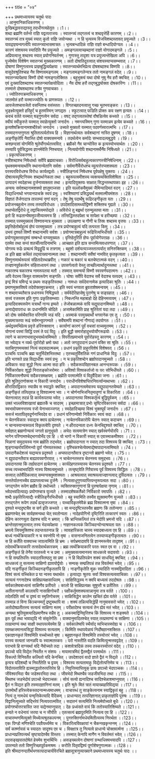 +++
title = "०४"

+++
प्रथमाध्यायस्य चतुर्थः पादः  
। आनुमानिकाधिकरणम् ।  
दुःखिबद्धावराद्यास्तु तदधीनत्वहेतुतः ।।1।।  
शब्दा ब्रह्मणि वर्तन्ते राज्ञि यद्वत्पराजयः । स्वातन्त्र्यं तद्गतत्वं च शब्दवृत्तेर्हि कारणम् ।।2।।  
स्वातन्त्र्यं तत्र मुख्यं स्यात् कुतो राज्ञि जयोन्यथा । न हि भृत्यस्य विजयिशब्दस्तावत् प्रयुज्यते ।।3।।  
यावद्राज्ञ्यन्यगत्वेपि स्वातन्त्र्याभासमात्रतः । भृत्यबन्धादिकं राज्ञि राज्ञो बन्धादियोग्यतः ।।4।।  
कारणं संशयस्य स्यादिति नैव प्रयुज्यते । अमङ्गलत्वाच्छब्दानां राज्ञो योगादमङ्गले ।।5।।  
अप्रियत्वात्तु शब्दस्य स्यात् प्रयोगनिवर्तनम् । गुणास्तु तादृशा यत्र प्रयुज्यन्तेखिला अपि ।।6।।  
पूज्येष्वेव विशेषेण स्वातन्त्र्यं मुख्यकारणम् । अतो दोषातिदूरत्वात् संशयस्याप्यसम्भवात् ।।7।।  
दोषाणां विष्णुगत्वस्य प्राज्ञबुद्धिव्यपेक्षया । स्वातन्त्र्यार्थमभिप्रेत्य दोषशब्दाश्च विष्णवि ।।8।।  
वासुदेवश्रुतिश्चाह नैव विष्णावमङ्गलम् । मङ्गलामङ्गलेन्यत्र ततो नामङ्गलं वदेत् ।।9।।  
स्वातन्त्र्यापेक्षया विष्णौ दोषो नामङ्गलोक्तितः । बहुभुक्त्वं यथा दोषो नृषु नैव हरौ क्वचित् ।।10।।  
एवं दुःख्यादिशब्दाश्च स्वातन्त्र्यापेक्षयोदिताः । नैव दोषा हरौ तद्गबुद्ध्योक्ता दोषकारिणः ।।11।।  
तस्मात्ते दोषशब्दाश्च तत्रैव गुणवाचकाः ।  
। ज्योतिरुपक्रमाधिकरणम् ।  
जातमोतं हरौ यस्माज्ज्योतिः षः प्राणरूपतः ।।12।।  
आयजेतश्चायजेतो वसन्तिश्च वसंस्ततः । विगतच्छादनत्वात्तु गच्छ भूतभयङ्करः ।।13।।  
भुङ्क्ष्वेत्युक्तो हरिहुर्र्ं च हुतमस्मिन् जगद्यतः । स्फुटत्वात् फडिति प्रोक्तः कव रक्षण इत्यतः ।।14।।  
कवचं वर्तते यस्मात् षड्गुणत्वेन सर्वदा । वषट् तद्गत्वतस्तेषां वौषडित्येव कथ्यते ।।15।।  
स्वीयं स्वीकुरुते यस्मात् स्वाहेत्युक्तो जनार्दनः । नमन्त्यस्मिन् गुणा यस्मान्नम इत्येव कथ्यते ।।16।।  
इत्यशेषक्रियानामशब्दैरेको जनार्दनः । उच्यते मुख्यतो यस्मात् पदवर्णस्वरात्मभिः ।।17।।  
तस्मादनन्तगुणता श्रुतितात्पर्यतोस्य हि । विज्ञानार्थत्वतः सर्वशब्दानां नास्ति दूषणम् ।।18।।  
अङ्गीकृतेपि नैवास्ति दोषो वाक्यसमन्वये । तदर्थत्वेन कर्मादेः सम्भवादल्पबुद्धये ।।19।।  
कश्छन्दसां योगमिति श्रुतेर्योगार्थतत्त्ववित् । ब्रह्मैको नैव चान्योस्ति क इत्यस्योभयार्थतः ।।20।।  
तस्यापि पूर्वसिद्धस्य ज्ञानमेवेति निश्चयात् । नित्ययोगोपि शब्दानामर्थैर्नैव निषिध्यते ।।21।।  
। प्रकृत्यधिकरणम् ।  
स्त्रीशब्दाश्च निषेधार्थाः सर्वेपि ब्रह्मवाचकाः । विरोधिसर्वबाहुल्यकारणस्त्रीनिषेधिनाम् ।।22।।  
पृथक्समन्वयार्थानि स्थानान्येतानि सर्वशः । सर्वमानैर्विरोधश्च व्युत्पत्तेरप्यशक्यता ।।23।।  
परस्परविरोधश्च विरोधः कार्यतद्वतोः । स्त्रीलिङ्गत्वं निषेधश्च पूर्वपक्षेषु युक्तयः ।।24।।  
दोषात्यस्पृष्टिनियमः शब्दार्थानेकता तथा । बहुरूपत्वमीशस्य व्यक्त्यव्यक्तिविशेषिता ।।25।।  
उत्पादनं स्वदेहाच्च दुर्जनाव्यक्तता तथा । इत्यादियुक्तयः साक्षात् सिद्धन्तस्थापकाः इह ।।26।।  
अन्वयः सर्वशब्दानामशक्यो ज्ञातुमञ्जसा । इति यल्लोकवैमुख्यं जैमिन्यादिमतं वदन् ।।27।।  
विद्याधिनाथो भगवानपाचक्रे स्वयं प्रभुः । स्वशिष्याणां प्रसिद्ध्यर्थं मतमात्मीयमंशतः ।।28।।  
विज्ञातं तैर्जगादात्र तारतम्यं नृणां वदन् । तेषु तेषु पदार्थेषु रूढिरङ्गीकृता यतः ।।29।।  
प्रयोजनबहुत्वेन तस्य तस्याविरोधतः । उपदेशादिसामर्थ्याद्विष्णौ शक्तिश्च गृह्यते ।।30।।  
तथाप्येतद्विरोधे तु तद्वाचित्वमपोद्यते । अविरोधे तु बह्वर्था एतन्मूलतया मताः ।।31।।  
इतो हि रूढतान्येषामुपजीव्यत्वमत्र हि । तत्सिद्धिस्तदपेक्षा च सापेक्षा च हरीच्छया ।।32।।  
तस्मात् परममुख्यत्वं विष्णावन्यत्र मुख्यता । उपलक्षणा च गौणी च तिस्रः शब्दस्य वृत्तयः ।।33।।  
प्रवृत्तिहेतोर्बाहुल्यं ज्ञेयं परममुख्यता । तत्र प्रयोगबाहुल्यं यदि तत्परता किमु ।।34।।  
उभयं दृश्यते विष्णौ शब्दानामपि सर्वशः । प्रयोगमात्रबाहुल्यं रूढिरित्यभिधीयते ।।35।।  
प्रयोगयुक्तसादृश्यं सम्बन्धो वाप्यमुख्यतः । वृत्तिहेतुरिति ज्ञेयः पूर्वायोगेपरग्रहः ।।36।।  
एतमेव तथा सन्तं शतर्चीत्यादिनामभिः । आचक्षत इति ह्यत्र सन्तमित्यवधारणात् ।।37।।  
योगस्य रूढेः प्राबल्यं विद्वद्रूढिं च तत्रगाम् । बहुशो दर्शयत्यञ्जस्तात्पर्यात् सनिरुक्तिकम् ।।38।।  
अ इति ब्रह्म कथितं तद्य्वाख्यानात्मता तथा । शब्दानामपि सर्वेषां नामवित् कृतकृत्यता ।।39।।  
विष्णुनामार्थरूपत्वं संहितादेरथाब्रवीत् । णकारं च षकारं च बलचेष्टात्मकं वदन् ।।40।।  
तज्ज्ञानपूर्वकत्वेन संहिताध्ययनं तथा । उपसर्गत्वतो वेस्तु ताच्छील्यार्थादुनस्तथा ।।41।।  
णकारश्च षकारश्च नामरूपतया मतौ । तस्मात् समन्वयो विष्णौ स्वरवर्णपदात्मनः ।।42।।  
अपि वेदस्य किमुत वाक्यरूपेण सङ्गतिः । घोषाः सर्वेपि वेदाश्च सर्वे वेदाश्च यत्पदम् ।।43।।  
इन्द्रं मित्रं यमिन्द्रं च प्रथमः सङ्कृतिस्तथा । नामधाः सर्वदेवानामेक इत्यादिका श्रुतिः ।।44।।  
प्रमाणमुक्तविषये तदेवोक्तमुपक्रमात् । इति स्वयं भगवता ब्रुवताशेषमन्वयम् ।।45।।  
न शब्दवाच्यतैवात्र प्रधानस्य निषिद्ध्यते । सर्ववेदेतिहासेषु पुराणेषु च सङ्ग्रहात् ।।46।।  
सत्त्वं रजस्तम इति गुणाः प्रकृतिसम्भवाः । निबध्नन्ति महाबाहो देहे देहिनमव्ययम् ।।47।।  
इत्यादिवाक्यरूपेण यत्रार्थो नान्य इष्यते । तेजोबन्नात्मकं वापि यद्युपादानमिष्यते ।।48।।  
अनाद्येवापराधः कः प्रधानमिति चोदिते । अजामेकामिति प्राह श्रुतिरेतां यदा तदा ।।49।।  
को दोषः सर्वथैवास्ति परिणामि जडं यदि । अस्माकं परमुख्यार्थो भगवानेक एव तु ।।50।।  
मुख्यमात्रतया रूढं सर्वमभ्युपगम्यते । सर्वेषामपि शब्दानां गौणाद्यं तदयोगतः ।।51।।  
अर्थद्वयमभिप्रेत्य प्रवृत्ते हरिरुक्तवान् । कार्याणां कारणं पूर्वं वचसां वाच्यमुत्तमम् ।।52।।  
योगानां परमां सिद्धिं परमं ते पदं विदुः । इति बुद्धौ समारोहादुभयोर्योगरूढयोः ।।53।।  
त्यागे च कारणाभावादुभयार्थत्वमिष्यते । विपरीतप्रमाभावे पूर्वारोहस्तु कारणम् ।।54।।  
सा भवेद्यत्र न व्यर्थः पूर्वारोहो भ्रमो यथा । अतो जगदुपादानं प्रधानं वक्ति सा श्रुतिः ।।55।।  
यतत्त्रिगुणमव्यक्तं नित्यं सदसदात्मकम् । प्रधानं प्रकृतिं प्राहुरविशेषं विशेषवत् ।।56।।  
पञ्चभिः पञ्चभिः ब्रह्म चतुर्भिर्दशभिस्तथा । एतच्चतुर्विंशतिकं गणं प्राधानिकं विदुः ।।57।।  
इति भागवते प्राह विद्याधीशः स्वयं प्रभुः । न च प्रकृतिशब्देन ब्रह्मोपादानमुच्यते ।।58।।  
अविकारः सदा शुद्धो नित्य आत्मा सदा हरिः । सदैकरूपविज्ञानबल आनन्दरूपकः ।।59।।  
निर्विकारोक्षरः शुद्धो निरातङ्कोजरोमरः । अविश्वो विश्वकर्ताजो यः परः सोभिधीयते ।।60।।  
निर्विकारमनौपम्यं सदैकरसमक्षयम् । ब्रह्मेति परमात्मेति यं विदुर्वैदिका जनाः ।।61।।  
इति श्रुतिपुराणोक्त्या न विकारी जनार्दनः । पराधीनविशेषाप्तिरनिवर्त्यान्यथाभवः ।।62।।  
क्षीरादिवद्विकारः स्यान्नैव स स्याद्धरेः क्वचित् । अपादानत्वमेवास्य यद्युपादानतयेष्यते ।।63।।  
अङ्गीकृतं तत्पितृवन्न तु विश्वात्मना भवः । न चोर्णनाभिजनितृमातॄणां च विकारिता ।।64।।  
चेतनात्वात् तदन्नं हि कार्यरूपतया भवेत् । अपादानतया विश्वकर्तृत्वं बुद्धिपूर्वकम् ।।65।।  
उक्तं भाल्लविशाखायां ब्रह्मतर्के च सादरम् । इच्छामात्रात् प्रभोः सृष्टिरविकारस्य सर्वदा ।।66।।  
स्वभावोयमनन्तस्य रजो येनाभवज्जगत् । स्वदेहादिच्छया विश्वं भुक्तपूर्वं जनार्दनः ।।67।।  
ससर्ज मातापितृवदूर्णनाभिवदेव वा । प्रधानं परिणाम्येशो निर्विकारः स्वयं सदा ।।68।।  
न चेतनविकारः स्याद्यत्र क्वाप ह्यचेतनम् । नाचेतनविकारोपि चेतनः स्यात् कदाचन ।।69।।  
न चान्यस्यान्यरूपत्वं विकृतत्वेपि दृश्यते । न क्षीरादन्यता दध्नः केनचिद्दृश्यते क्वचित् ।।70।।  
सर्वज्ञात् ब्रह्मणोन्यत्वं जगतो ह्यनुभूयते । अभेदः सत्वमात्रेण स्यात् खर्वस्वर्णयोरपि ।।71।।  
भागेन परिणामश्चेद्भागयोर्भेद एव हि । यो भागो न विकारी स्यात् स एवास्माकमीश्वरः ।।72।।  
भिन्नानां समुदायस्य नाम ब्रह्मेति तद्भवेत् । ब्रह्मोपादानता न स्यात् तदा विश्वस्य हि क्वचित् ।।73।।  
शृङ्गाच्छरोवलिोमभ्यो दूर्वा गोमयतस्तथा । वृश्चिकश्चेत्येवमाद्येष्वपादानत्वमिष्यते ।।74।।  
उपादानैकदेशत्वं यद्यप्यत्र प्रदृश्यते । अप्यपादानतैवात्र दृष्टान्तो ब्रह्मणो भवेत् ।।75।।  
न ह्युपादानतैवात्र बाह्यावयवगौरवात् । न चाचेतनतस्तत्र चेतनस्य समुद्भवः ।।76।।  
उपादानतया किं तर्ह्यपादानं ह्यचेतनम् । कार्यदेहगतस्यास्य चेतनस्य प्रदृश्यते ।।77।।  
सच्च त्यच्चाभवदिति नास्य विश्वत्वमुच्यते । तत्सृष्ट्वेति गिरैवास्य पूर्वं विश्वस्य सिद्धितः ।।78।।  
सत्त्वात् ततेर्वैदिकत्वात् सम्यग्वक्तुमशक्यतः । आश्रयत्वात् स्वाश्रयत्वाज्ज्ञानत्वाद् दुर्विदत्वतः ।।79।।  
सत्ततेर्यातनाच्चैव ह्यप्राप्तत्वाच्च दुर्जनैः । नित्यसाधुगुणव्याप्तियन्तृरूपत्वतः सदा ।।80।।  
जगद्गतेन रूपेण ब्रह्मैव हि तथोच्यते । व्यक्तिरुक्तगुणानां हि पुरुषापेक्षया नृणाम् ।।81।।  
भवेदभवदित्याद्यः प्रयोगश्चात्र युज्यते । तस्मादशेषकर्तैको निर्विकारो रमापतिः ।।82।।  
शब्दैः प्रकृतिरित्याद्यैः स्त्रीलिङ्गैरभिधीयते । बहु स्यामिति तस्यैव ह्युक्तमार्गेण युज्यते ।।83।।  
तत्तद्गतेन रूपेण तदर्थं ह्यसृजज्जगत् । यच्चाविकृतमेवैकं ब्रह्म विश्वात्मना मृषा ।।84।।  
दृश्यते मन्ददृष्ट्यैव स सर्ग इति कथ्यते । सा मन्ददृष्टिस्तस्यैव ब्रह्मणः किं ततोन्यगा ।।85।।  
ब्रह्मणश्चेत् क्व सार्वज्ञमन्यथा चेत् स्वतोन्यता । नादेहयोगिनो दृष्टिरिति तत्कारणं स्वतः ।।86।।  
देहिनः कारणयुता देहाश्च यदि न भ्रमात् । किं भ्रान्तिकल्पितं तत्र भेदोपि भ्रमजो यदि ।।87।।  
भ्रान्तेरज्ञानमूलत्वात् तस्य भेदव्यपेक्षया । नाज्ञानकल्पकं किञ्चिदन्योन्याश्रयता यतः ।।88।।  
भ्रमत्वे त्वियमुक्तिश्च तदन्तःपतनान्न हि । व्यावहारिकता चास्य स्यादबाध्यत्व एव हि ।।89।।  
बाध्यं नार्थक्रियाकारि न च स्वप्नोपि नो मृषा । वासनाजनितत्वेन तस्याप्यङ्गीकृतत्वतः ।।90।।  
स हि कर्तेति वाक्याच्च जाग्रत्वमिति हि भ्रमः । सर्पभ्रमादावपि हि ज्ञानमस्त्येव तादृशम् ।।91।।  
तदेवार्थक्रियाकारि तत्सदेवार्थकारकम् । ब्रह्म त्वर्थक्रियाकारि परतः स्वत एव वा ।।92।।  
अङ्गीकृतं हि तेनैव परतस्त्वे न च प्रमा । अमुख्यसत्यमानस्य साधकत्वे सदावयोः ।।93।।  
न हि सम्प्रतिपत्तिः स्यादतस्तिष्ठतु सा प्रमा । न हि विप्रतिपन्नेन शक्यं साधयितुं क्वचित् ।।94।।  
साधकत्वं तु सत्यस्य साक्षिणो ह्यावयोर्द्वयोः । सम्यक् सम्प्रतिपन्नं तन्न विवर्तमतं भवेत् ।।95।।  
यदि नाङ्गीकृतं किञ्चिदनङ्गीकृततापि हि । नाङ्गीकृतेति मूकः स्यादिति नास्मद्विवादिता ।।96।।  
विश्वं सत्यं यच्चिकेत प्र घा न्वस्य यथार्थतः । इत्याद्याः श्रुतयः सर्वा विश्वसत्यत्ववाचिकाः ।।97।।  
सत्यत्वं गगनादेश्च साक्षिप्रत्यक्षसाधितम् । साक्षिसिद्धस्य न क्वपि बाध्यत्वं तददोषतः ।।98।।  
सर्वकालेष्वबाध्यत्वं साक्षिणैव प्रतीयते । कालो हि साक्षिप्रत्यक्षः सुषुप्तौ च प्रतीतितः ।।99।।  
अतीतानागतौ कालावपि नासाक्षिगोचरौ । पक्षीकर्तुमशक्यत्वान्नानुमा तत्र वर्तते ।।100।।  
तदेतदिति सर्वं च दृश्यं वा स्मृतिगोचरम् । साक्षिसिद्धेन कालेन खचितं ह्येव वर्तते ।।101।।  
तस्मान्न तं विना किञ्चन्स्मर्तुं द्रष्टुमथापि वा । शक्यं तन्नित्यसिद्धेर्हि नानुमावसरो भवेत् ।।102।।  
अतोदोषप्रतीतस्य सत्यत्वं साक्षिणा मतम् । परीक्षादेश्च सत्यत्वं तेन ह्येव मतं भवेत् ।।103।।  
अन्यथा श्रुतियुक्त्यादिप्रमाणैश्च सहैव तु । अकस्माद्विनिवृत्तिश्च किं विश्वस्य न शङ्क्यते ।।104।।  
इतः पूर्वं तथा भावाद्यदि नो संसृतेर्गतिः । वाक्यानुमादितश्चेत् स्यात् तत्प्रामाण्यं च साक्षिणा ।।105।।  
तत्प्रामाण्यं यथा साक्षी स्थापयत्येवमेव हि । सर्वकालेष्वपि स्थैर्याद् व्यभिचारमपोह्य च ।।106।।  
एवमक्षजमानत्वसिद्धां विश्वस्य सत्यताम् । किमिति स्थापयेन्नायं निर्दोषज्ञानशक्तितः ।।107।।  
एकाज्ञानकृतं विश्वमिति यच्चोच्यते मृषा । बहुज्ञानकृतं विश्वमिति तस्योत्तरं भवेत् ।।108।।  
परस्य सत्यतां जानन्नपि यः स्वात्मतस्करः । परो नास्तीति वदति किमित्युन्मत्तवद्वदेत् ।।109।।  
पराभावे हि वाग्व्यर्था यदि नैवोच्यते तदा । कशावेत्रादिकं तस्य तस्करस्योत्तरं वदेत् ।।110।।  
प्रपञ्चो यदि विद्येत निवर्तेत न संशयः । मायामात्रमिदं द्वैतमद्वैतं परमार्थतः ।।111।।  
विकल्पो विनिवर्तेत कल्पितो यदि केनचित् । उपदेशादयं वादो ज्ञाते द्वैतं न विद्यते ।।112।।  
इत्यत्र यदिशब्दौ च निवर्तेतेति च द्वयम् । विश्वस्य सत्यतामाहुः विद्येतोत्पत्तिमेव च ।।113।।  
विदोत्पत्ताविति ह्यस्माद्धातोरुत्पत्तिरेव हि । निवृत्तिव्याप्तियुक् प्रायः प्रपञ्चो भेदपञ्चकः ।।114।।  
जीवेश्वरभिदा चैव जडेश्वरभिदा तथा । जीवभेदो मिथश्चैव जडजीवभिदा तथा ।।115।।  
मिथश्च जडभेदोयं प्रपञ्चो भेदपञ्चकः । सोयं सत्यो ह्यनादिश्च सादिश्चेन्नाशमाप्नुयात् ।।116।।  
द्वैतं न विद्यत इति तस्मादज्ञानिनां मतम् । इति श्रुतेः मितं त्रातं मायाख्यहरिविद्यया ।।117।।  
उत्तमोर्थो हरिस्त्वेकस्तदन्यन्मध्यमाधमम् । वाचारब्धं तु साङ्केत्यनाम स्याद्विकृतं बहु ।।118।।  
नित्यं तु नामधेयं यन्मृत्तिकेत्यादि वैदिकम् । प्राधान्यात् तत्परिज्ञानात् प्राकृताज्ञोपि पूरुषः ।।119।।  
विद्वानित्युच्यते सद्भिरेवं नित्यपरात्मवित् । सदातनं सत्यमिति नित्यमेवोच्यते बुधैः ।।120।।  
प्रयोगश्चोत्तरत्रास्ति जरा यद्येनमाप्नुयात् । देहः प्रध्वंसते वायं किं ततोस्यातिशिष्यते ।।121।।  
हन्यते न वधेनायं जरया च न जीर्यति । एतत्सत्यं ब्रह्मपुरमिति नित्यत्व एव हि ।।122।।  
वाचारम्भणमित्युक्ते मिथ्येत्यश्रुतकल्पनम् । पुनरुक्तिर्नामधेयमितीत्यस्य निरर्थता ।।123।।  
एकः पिण्डो मणिश्चेति पदवैयर्थ्यमेव च । विकारित्वविवक्षायां न चैकनखकृन्तनम् ।।124।।  
सर्वं कार्ष्णायसं च स्यादतः सादृश्य एव च । विवक्षात्र तु नित्यत्वे प्राधान्ये चोक्तवर्त्मना ।।125।।  
प्राधान्यप्रतिपत्त्यर्थं सृष्ट्यादेश्चैव विस्तरः । तस्मात् केनापि मार्गेण न विवर्तमतं भवेत् ।।126।।  
तदसङ्ख्‌यातदोषेतं हेयमेव शुभार्थिभिः । असङ्ख्यत्वेन दोषाणां ग्रन्थाधिक्यभयादपि ।।127।।  
उपरम्यते ततो विष्णुरिच्छापूर्वकमश्रमः । करोति पितृवद्विश्वं पूर्णाशेषगुणात्मकः ।।128।।  
इति श्रीमदानन्दतीर्थभगवत्पादाचार्यविरचिते ब्रह्मसूत्रानुव्याख्याने प्रथमाध्यायस्य चतुर्थः पादः ।।  